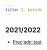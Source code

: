 ```yaml
---
title: 2. Letnik
---
```


## 2021/2022

- [Pregledni test](https://res.cloudinary.com/memeapi/image/upload/v1665401439/znanje/testi/mat/karin_kastelic/gimnazija/2_letnik/2021_2022/pregledni.pdf)
